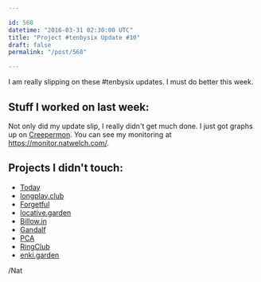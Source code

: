 ```yaml
---

id: 568
datetime: "2016-03-31 02:30:00 UTC"
title: "Project #tenbysix Update #10"
draft: false
permalink: "/post/568"

---
```


I am really slipping on these #tenbysix updates. I must do better this week.

## Stuff I worked on last week:

Not only did my update slip, I really didn't get much done. I just got graphs up on [Creepermon](https://github.com/icco/creepermon). You can see my monitoring at https://monitor.natwelch.com/.

## Projects I didn't touch:

 - [Today](https://github.com/icco/today)
 - [longplay.club](https://github.com/icco/longplay.club)
 - [Forgetful](https://github.com/icco/forgetful)
 - [locative.garden](https://github.com/icco/locative.garden)
 - [Billow.in](https://github.com/icco/billowin)
 - [Gandalf](https://github.com/icco/gandalf)
 - [PCA](https://github.com/icco/pca)
 - [RingClub](https://github.com/icco/ringclub)
 - [enki.garden](https://github.com/icco/enki.garden)

/Nat


